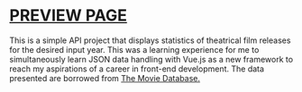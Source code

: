 # <a href="https://edw-zhao.github.io/yearly-film-statistics/"> PREVIEW PAGE </a>

 This is a simple API project that displays statistics of theatrical film
 releases for the desired input year. This was a learning experience for
 me to simultaneously learn JSON data handling with Vue.js as a new
 framework to reach my aspirations of a career in front-end development.
 The data presented are borrowed from
   <a href="https://developers.themoviedb.org/" target="_blank" rel="noopener noreferrer">The Movie Database.</a>
